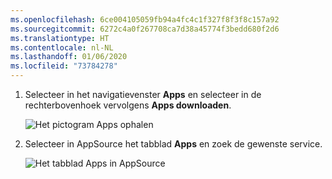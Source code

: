 ```yaml
---
ms.openlocfilehash: 6ce004105059fb94a4fc4c1f327f8f3f8c157a92
ms.sourcegitcommit: 6272c4a0f267708ca7d38a45774f3bedd680f2d6
ms.translationtype: HT
ms.contentlocale: nl-NL
ms.lasthandoff: 01/06/2020
ms.locfileid: "73784278"
---
```

1. Selecteer in het navigatievenster **Apps** en selecteer in de rechterbovenhoek vervolgens **Apps downloaden**.
   
     ![Het pictogram Apps ophalen](./media/powerbi-service-apps-get-more-apps/power-bi-service-apps-get-apps-1-app-line.png)
2. Selecteer in AppSource het tabblad **Apps** en zoek de gewenste service.
   
    ![Het tabblad Apps in AppSource](./media/powerbi-service-apps-get-more-apps/power-bi-appsource-apps.png)

